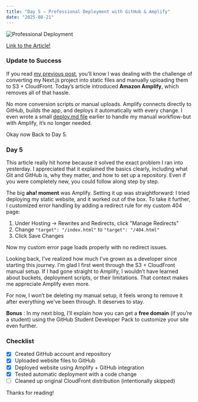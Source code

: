 ```yaml
---
title: "Day 5 – Professional Deployment with GitHub & Amplify"
date: "2025-08-21"
---
```


![Professional Deployment](https://prod-assets.cosmic.aws.dev/a/31ZXZWyG4hafGKT1tJoh7zrCUkz/free.webp)

[Link to the Article!](https://builder.aws.com/content/31ZX81MJtym9PTFGBkPh42RbEsl/professional-deployment-github-amplify-and-modern-web-development)

### Update to Success  
If you read [my previous post](blog/posts/aws-day-five), you’ll know I was dealing with the challenge of converting my Next.js project into static files and manually uploading them to S3 + CloudFront. Today’s article introduced **Amazon Amplify**, which removes all of that hassle.  

No more conversion scripts or manual uploads. Amplify connects directly to GitHub, builds the app, and deploys it automatically with every change. I even wrote a small [deploy.md file](https://github.com/Praneel7015/landing-page/blob/main/deploy.md) earlier to handle my manual workflow-but with Amplify, it’s no longer needed.

Okay now Back to Day 5. 

### Day 5  
This article really hit home because it solved the exact problem I ran into yesterday. I appreciated that it explained the basics clearly, including what Git and GitHub is, why they matter, and how to set up a repository. Even if you were completely new, you could follow along step by step.  

The big **aha! moment** was Amplify. Setting it up was straightforward: I tried deploying my static website, and it worked out of the box. To take it further, I customized error handling by adding a redirect rule for my custom 404 page:  
1. Under Hosting → Rewrites and Redirects, click "Manage Redirects"
2. Change `"target": "/index.html"` to `"target": "/404.html"`
3. Click Save Changes

Now my custom error page loads properly with no redirect issues.  

Looking back, I've realized how much I've grown as a developer since starting this journey. I'm glad I first went through the S3 + CloudFront manual setup. If I had gone straight to Amplify, I wouldn’t have learned about buckets, deployment scripts, or their limitations. That context makes me appreciate Amplify even more.  

For now, I won’t be deleting my manual setup, it feels wrong to remove it after everything we've been through. It deserves to stay.  

**Bonus** : 
In my next blog, I’ll explain how you can get a **free domain** (if you’re a student) using the GitHub Student Developer Pack to customize your site even further.  

### Checklist  
- [x] Created GitHub account and repository  
- [x] Uploaded website files to GitHub  
- [x] Deployed website using Amplify + GitHub integration  
- [x] Tested automatic deployment with a code change  
- [ ] Cleaned up original CloudFront distribution (intentionally skipped)  

Thanks for reading!



